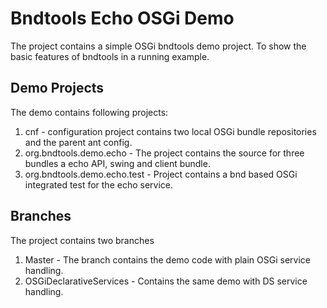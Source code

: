 Bndtools Echo OSGi Demo
=======================

The project contains a simple OSGi bndtools demo project. 
To show the basic features of bndtools in a running example.

Demo Projects
--------------

The demo contains following projects:

1. cnf - configuration project contains two local OSGi bundle repositories and the parent ant config.
2. org.bndtools.demo.echo - The project contains the source for three bundles a echo API, swing and client bundle.
3. org.bndtools.demo.echo.test - Project contains a bnd based OSGi integrated test for the echo service.

Branches
---------

The project contains two branches

1. Master - The branch contains the demo code with plain OSGi service handling.
2. OSGiDeclarativeServices - Contains the same demo with DS service handling.